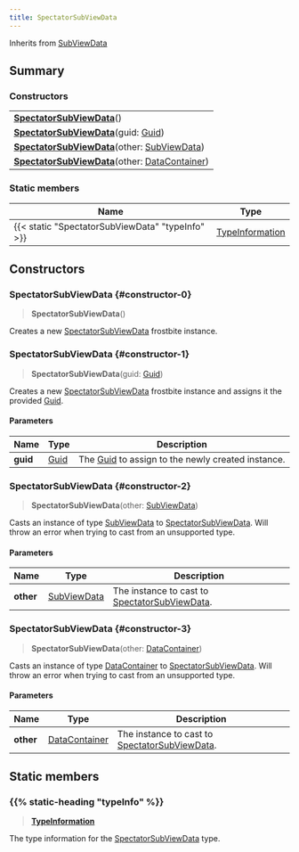 ```yaml
---
title: SpectatorSubViewData
---
```


Inherits from [SubViewData](/vext/ref/fb/subviewdata)

## Summary

### Constructors

|  |
| --- |
| **[SpectatorSubViewData](#constructor-0)**() |
| **[SpectatorSubViewData](#constructor-1)**(guid: [Guid](/vext/ref/shared/type/guid)) |
| **[SpectatorSubViewData](#constructor-2)**(other: [SubViewData](/vext/ref/fb/subviewdata)) |
| **[SpectatorSubViewData](#constructor-3)**(other: [DataContainer](/vext/ref/shared/type/datacontainer)) |

### Static members

| Name | Type |
| ---- | ---- |
| {{< static "SpectatorSubViewData" "typeInfo" >}} | [TypeInformation](/vext/ref/shared/type/typeinformation) |

## Constructors

### SpectatorSubViewData {#constructor-0}

> **SpectatorSubViewData**()

Creates a new [SpectatorSubViewData](/vext/ref/fb/spectatorsubviewdata) frostbite instance.

### SpectatorSubViewData {#constructor-1}

> **SpectatorSubViewData**(guid: [Guid](/vext/ref/shared/type/guid))

Creates a new [SpectatorSubViewData](/vext/ref/fb/spectatorsubviewdata) frostbite instance and assigns it the provided [Guid](/vext/ref/shared/type/guid).

#### Parameters

| Name | Type | Description |
| ---- | ---- | ----------- |
| **guid** | [Guid](/vext/ref/shared/type/guid) | The [Guid](/vext/ref/shared/type/guid) to assign to the newly created instance. |

### SpectatorSubViewData {#constructor-2}

> **SpectatorSubViewData**(other: [SubViewData](/vext/ref/fb/subviewdata))

Casts an instance of type [SubViewData](/vext/ref/fb/subviewdata) to [SpectatorSubViewData](/vext/ref/fb/spectatorsubviewdata). Will throw an error when trying to cast from an unsupported type.

#### Parameters

| Name | Type | Description |
| ---- | ---- | ----------- |
| **other** | [SubViewData](/vext/ref/fb/subviewdata) | The instance to cast to [SpectatorSubViewData](/vext/ref/fb/spectatorsubviewdata). |

### SpectatorSubViewData {#constructor-3}

> **SpectatorSubViewData**(other: [DataContainer](/vext/ref/shared/type/datacontainer))

Casts an instance of type [DataContainer](/vext/ref/shared/type/datacontainer) to [SpectatorSubViewData](/vext/ref/fb/spectatorsubviewdata). Will throw an error when trying to cast from an unsupported type.

#### Parameters

| Name | Type | Description |
| ---- | ---- | ----------- |
| **other** | [DataContainer](/vext/ref/shared/type/datacontainer) | The instance to cast to [SpectatorSubViewData](/vext/ref/fb/spectatorsubviewdata). |

## Static members

### {{% static-heading "typeInfo" %}}

> **[TypeInformation](/vext/ref/shared/type/typeinformation)**

The type information for the [SpectatorSubViewData](/vext/ref/fb/spectatorsubviewdata) type.

